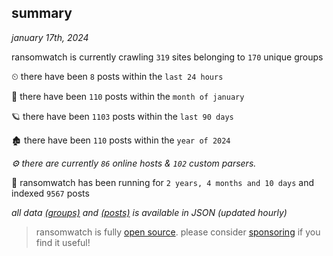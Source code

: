 
## summary
_january 17th, 2024_

ransomwatch is currently crawling `319` sites belonging to `170` unique groups

⏲ there have been `8` posts within the `last 24 hours`

🦈 there have been `110` posts within the `month of january`

🪐 there have been `1103` posts within the `last 90 days`

🏚 there have been `110` posts within the `year of 2024`

_⚙️ there are currently `86` online hosts & `102` custom parsers._

🦕 ransomwatch has been running for `2 years, 4 months and 10 days` and indexed `9567` posts

_all data  [(groups)](http://ransomwhat.telemetry.ltd/groups) and [(posts)](http://ransomwhat.telemetry.ltd/posts) is available in JSON (updated hourly)_

> ransomwatch is fully [open source](https://github.com/joshhighet/ransomwatch#ransomwatch--). please consider [sponsoring](https://github.com/sponsors/joshhighet) if you find it useful!
